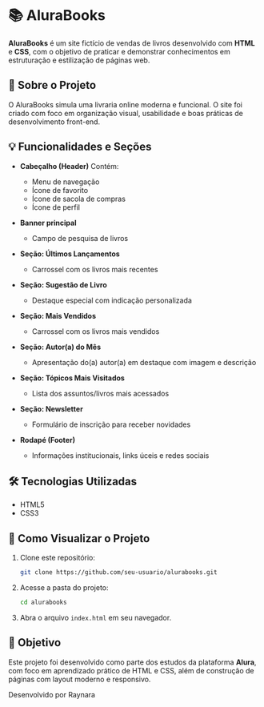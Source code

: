 # 📚 AluraBooks

**AluraBooks** é um site fictício de vendas de livros desenvolvido com **HTML** e **CSS**, com o objetivo de praticar e demonstrar conhecimentos em estruturação e estilização de páginas web.

## 🔎 Sobre o Projeto

O AluraBooks simula uma livraria online moderna e funcional. O site foi criado com foco em organização visual, usabilidade e boas práticas de desenvolvimento front-end.

## 💡 Funcionalidades e Seções

* **Cabeçalho (Header)**
  Contém:

  * Menu de navegação
  * Ícone de favorito
  * Ícone de sacola de compras
  * Ícone de perfil

* **Banner principal**

  * Campo de pesquisa de livros

* **Seção: Últimos Lançamentos**

  * Carrossel com os livros mais recentes

* **Seção: Sugestão de Livro**

  * Destaque especial com indicação personalizada

* **Seção: Mais Vendidos**

  * Carrossel com os livros mais vendidos

* **Seção: Autor(a) do Mês**

  * Apresentação do(a) autor(a) em destaque com imagem e descrição

* **Seção: Tópicos Mais Visitados**

  * Lista dos assuntos/livros mais acessados

* **Seção: Newsletter**

  * Formulário de inscrição para receber novidades

* **Rodapé (Footer)**

  * Informações institucionais, links úceis e redes sociais

## 🛠️ Tecnologias Utilizadas

* HTML5
* CSS3

## 📁 Como Visualizar o Projeto

1. Clone este repositório:

   ```bash
   git clone https://github.com/seu-usuario/alurabooks.git
   ```
2. Acesse a pasta do projeto:

   ```bash
   cd alurabooks
   ```
3. Abra o arquivo `index.html` em seu navegador.

## 🎯 Objetivo

Este projeto foi desenvolvido como parte dos estudos da plataforma **Alura**, com foco em aprendizado prático de HTML e CSS, além de construção de páginas com layout moderno e responsivo.

Desenvolvido por Raynara
